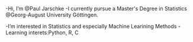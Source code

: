 -Hi, I’m @Paul Jarschke
-I currently pursue a Master's Degree in Statistics @Georg-August University Göttingen.

-I’m interested in Statistics and especially Machine Learining Methods
-Learning interets:Python, R, C


<!---
prichi99/prichi99 is a ✨ special ✨ repository because its `README.md` (this file) appears on your GitHub profile.
You can click the Preview link to take a look at your changes.
--->
